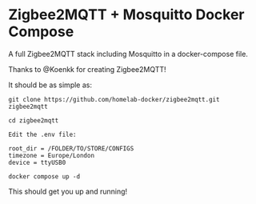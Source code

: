 # Zigbee2MQTT + Mosquitto Docker Compose
A full Zigbee2MQTT stack including Mosquitto in a docker-compose file.

Thanks to @Koenkk for creating Zigbee2MQTT!

It should be as simple as:
```
git clone https://github.com/homelab-docker/zigbee2mqtt.git zigbee2mqtt
```

```
cd zigbee2mqtt
``` 

```
Edit the .env file:

root_dir = /FOLDER/TO/STORE/CONFIGS
timezone = Europe/London
device = ttyUSB0
```
```
docker compose up -d
```
This should get you up and running!
